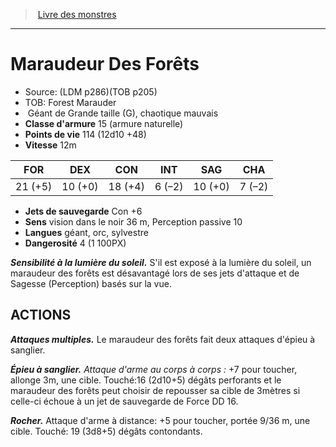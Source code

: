 ﻿> [Livre des monstres](tome_of_beasts_old.md)

---

# Maraudeur Des Forêts

- Source: (LDM p286)(TOB p205)
- TOB: Forest Marauder
-  Géant de Grande taille (G), chaotique mauvais
- **Classe d'armure** 15 (armure naturelle)
- **Points de vie** 114 (12d10 +48)
- **Vitesse** 12m

|FOR|DEX|CON|INT|SAG|CHA|
|---|---|---|---|---|---|
|21 (+5)|10 (+0)|18 (+4)|6 (–2)|10 (+0)|7 (–2)|

- **Jets de sauvegarde** Con +6
- **Sens** vision dans le noir 36 m, Perception passive 10
- **Langues** géant, orc, sylvestre
- **Dangerosité** 4 (1 100PX)

**_Sensibilité à la lumière du soleil._** S'il est exposé à la lumière du soleil, un maraudeur des forêts est désavantagé lors de ses jets d'attaque et de Sagesse (Perception) basés sur la vue.

## ACTIONS

**_Attaques multiples._** Le maraudeur des forêts fait deux attaques d'épieu à sanglier.

**_Épieu à sanglier._** _Attaque d'arme au corps à corps :_ +7 pour toucher, allonge 3m, une cible. Touché:16 (2d10+5) dégâts perforants et le maraudeur des forêts peut choisir de repousser sa cible de 3mètres si celle-ci échoue à un jet de sauvegarde de Force DD 16.

**_Rocher._** Attaque d'arme à distance: +5 pour toucher, portée 9/36 m, une cible. Touché: 19 (3d8+5) dégâts contondants.

